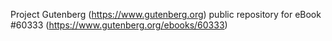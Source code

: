 Project Gutenberg (https://www.gutenberg.org) public repository for eBook #60333 (https://www.gutenberg.org/ebooks/60333)
